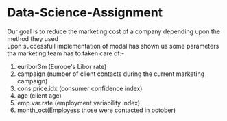 # Data-Science-Assignment
Our goal is to reduce the marketing cost of a company depending upon the method they used  
upon successfull implementation of modal has shown us some parameters tha marketing team has to taken care of:-

1) euribor3m (Europe's Libor rate)
2) campaign (number of client contacts during the current marketing campaign)
3) cons.price.idx (consumer confidence index)
4) age (client age)
5) emp.var.rate (employment variability index)
6) month_oct(Employess those were contacted in october)
